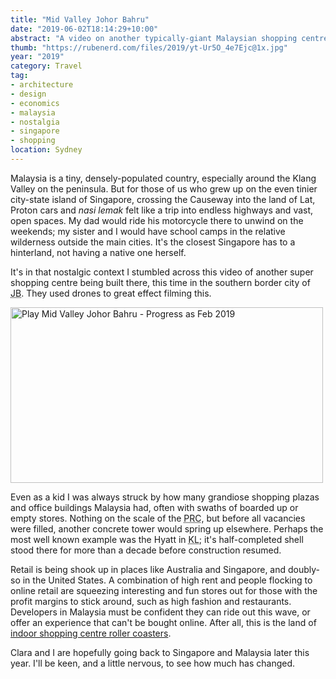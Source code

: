 ```yaml
---
title: "Mid Valley Johor Bahru"
date: "2019-06-02T18:14:29+10:00"
abstract: "A video on another typically-giant Malaysian shopping centre, with nostalgia."
thumb: "https://rubenerd.com/files/2019/yt-Ur5O_4e7Ejc@1x.jpg"
year: "2019"
category: Travel
tag:
- architecture
- design
- economics
- malaysia
- nostalgia
- singapore
- shopping
location: Sydney
---
```

Malaysia is a tiny, densely-populated country, especially around the Klang Valley on the peninsula. But for those of us who grew up on the even tinier city-state island of Singapore, crossing the Causeway into the land of Lat, Proton cars and *nasi lemak* felt like a trip into endless highways and vast, open spaces. My dad would ride his motorcycle there to unwind on the weekends; my sister and I would have school camps in the relative wilderness outside the main cities. It's the closest Singapore has to a hinterland, not having a native one herself.

It's in that nostalgic context I stumbled across this video of another super shopping centre being built there, this time in the southern border city of <abbr title="Johor Bahru">JB</abbr>. They used drones to great effect filming this.

<p><a target="_BLANK" href="https://www.youtube.com/watch?v=Ur5O_4e7Ejc" title="Play Mid Valley Johor Bahru - Progress as Feb 2019"><img src="https://rubenerd.com/files/2019/yt-Ur5O_4e7Ejc@1x.jpg" srcset="https://rubenerd.com/files/2019/yt-Ur5O_4e7Ejc@1x.jpg 1x, https://rubenerd.com/files/2019/yt-Ur5O_4e7Ejc@2x.jpg 2x" alt="Play Mid Valley Johor Bahru - Progress as Feb 2019" style="width:500px;height:281px;" /></a></p>

Even as a kid I was always struck by how many grandiose shopping plazas and office buildings Malaysia had, often with swaths of boarded up or empty stores. Nothing on the scale of the <abbr title="People's Republic of China">PRC</abbr>, but before all vacancies were filled, another concrete tower would spring up elsewhere. Perhaps the most well known example was the Hyatt in <abbr title="Kuala Lumpur">KL</abbr>; it's half-completed shell stood there for more than a decade before construction resumed.

Retail is being shook up in places like Australia and Singapore, and doubly-so in the United States. A combination of high rent and people flocking to online retail are squeezing interesting and fun stores out for those with the profit margins to stick around, such as high fashion and restaurants. Developers in Malaysia must be confident they can ride out this wave, or offer an experience that can't be bought online. After all, this is the land of [indoor shopping centre roller coasters](http://berjayatimessquarethemeparkkl.com/).

Clara and I are hopefully going back to Singapore and Malaysia later this year. I'll be keen, and a little nervous, to see how much has changed.

